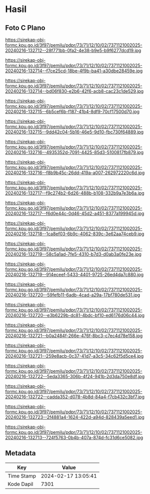 # Hasil

## Foto C Plano

https://sirekap-obj-formc.kpu.go.id/3f97/pemilu/pdpr/73/71/12/10/02/7371121002025-20240216-132712--28f771bb-0fa2-4e38-b9e5-b9f6277dcd19.jpg

https://sirekap-obj-formc.kpu.go.id/3f97/pemilu/pdpr/73/71/12/10/02/7371121002025-20240216-132714--f7ce25cd-18be-4f9b-ba41-a30dbe28459e.jpg

https://sirekap-obj-formc.kpu.go.id/3f97/pemilu/pdpr/73/71/12/10/02/7371121002025-20240216-132714--bd06f830-e2b6-42f6-acb8-cac23c1de529.jpg

https://sirekap-obj-formc.kpu.go.id/3f97/pemilu/pdpr/73/71/12/10/02/7371121002025-20240216-132715--6b5cef6b-f187-41b4-8df9-70cf17500d70.jpg

https://sirekap-obj-formc.kpu.go.id/3f97/pemilu/pdpr/73/71/12/10/02/7371121002025-20240216-132715--9dd42c04-5b16-46e5-9d10-fbc730f64889.jpg

https://sirekap-obj-formc.kpu.go.id/3f97/pemilu/pdpr/73/71/12/10/02/7371121002025-20240216-132716--4935352d-7091-4425-85d3-5100817fb879.jpg

https://sirekap-obj-formc.kpu.go.id/3f97/pemilu/pdpr/73/71/12/10/02/7371121002025-20240216-132716--f8b9b45c-26dd-419a-a007-262972220c6d.jpg

https://sirekap-obj-formc.kpu.go.id/3f97/pemilu/pdpr/73/71/12/10/02/7371121002025-20240216-132717--f9c274b2-6d26-488b-b108-332b9a7e3b6a.jpg

https://sirekap-obj-formc.kpu.go.id/3f97/pemilu/pdpr/73/71/12/10/02/7371121002025-20240216-132717--f6d0e44c-0d46-45d2-a451-8377a199945d.jpg

https://sirekap-obj-formc.kpu.go.id/3f97/pemilu/pdpr/73/71/12/10/02/7371121002025-20240216-132718--1ca8ef03-6b9c-4062-839c-3e62aa74ceb9.jpg

https://sirekap-obj-formc.kpu.go.id/3f97/pemilu/pdpr/73/71/12/10/02/7371121002025-20240216-132719--58c5a1ad-7fe5-4310-b7d3-d0ab3a0fe23e.jpg

https://sirekap-obj-formc.kpu.go.id/3f97/pemilu/pdpr/73/71/12/10/02/7371121002025-20240216-132719--914eceef-5433-4401-9725-26ed4da7c880.jpg

https://sirekap-obj-formc.kpu.go.id/3f97/pemilu/pdpr/73/71/12/10/02/7371121002025-20240216-132720--59fefb11-6adb-4cad-a29a-17bf780de531.jpg

https://sirekap-obj-formc.kpu.go.id/3f97/pemilu/pdpr/73/71/12/10/02/7371121002025-20240216-132720--e3b6229b-dc81-4bdc-bf10-ed6176d06c44.jpg

https://sirekap-obj-formc.kpu.go.id/3f97/pemilu/pdpr/73/71/12/10/02/7371121002025-20240216-132721--b0a2484f-266e-476f-8bc3-c7ec4d78e158.jpg

https://sirekap-obj-formc.kpu.go.id/3f97/pemilu/pdpr/73/71/12/10/02/7371121002025-20240216-132721--259e8acb-0c37-41d7-a3c5-34c62f5d5ce4.jpg

https://sirekap-obj-formc.kpu.go.id/3f97/pemilu/pdpr/73/71/12/10/02/7371121002025-20240216-132722--5eda3365-306b-4f24-941b-2d3da750e8df.jpg

https://sirekap-obj-formc.kpu.go.id/3f97/pemilu/pdpr/73/71/12/10/02/7371121002025-20240216-132722--cadda352-d078-4b8d-84a4-f7cb432c3bf7.jpg

https://sirekap-obj-formc.kpu.go.id/3f97/pemilu/pdpr/73/71/12/10/02/7371121002025-20240216-132723--2f4881a4-1624-422d-a94d-828439a5eed1.jpg

https://sirekap-obj-formc.kpu.go.id/3f97/pemilu/pdpr/73/71/12/10/02/7371121002025-20240216-132713--724f5763-0b4b-407a-874d-fc31d6ce5082.jpg


## Metadata

| Key        | Value               |
| ---------- | ------------------- |
| Time Stamp | 2024-02-17 13:05:41 |
| Kode Dapil | 7301                |



